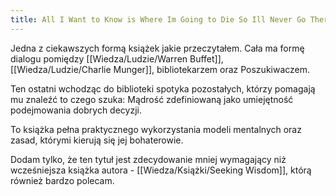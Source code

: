```yaml
---
title: All I Want to Know is Where Im Going to Die So Ill Never Go There
---
```


Jedna z ciekawszych formą książek jakie przeczytałem. Cała ma formę dialogu pomiędzy [[Wiedza/Ludzie/Warren Buffet]], [[Wiedza/Ludzie/Charlie Munger]], bibliotekarzem oraz Poszukiwaczem. 

Ten ostatni wchodząc do biblioteki spotyka pozostałych, którzy pomagają mu znaleźć to czego szuka: Mądrość zdefiniowaną jako umiejętność podejmowania dobrych decyzji. 

To książka pełna praktycznego wykorzystania modeli mentalnych oraz zasad, którymi kierują się jej bohaterowie.

Dodam tylko, że ten tytuł jest zdecydowanie mniej wymagający niż wcześniejsza książka autora - [[Wiedza/Książki/Seeking Wisdom]], którą również bardzo polecam. 
